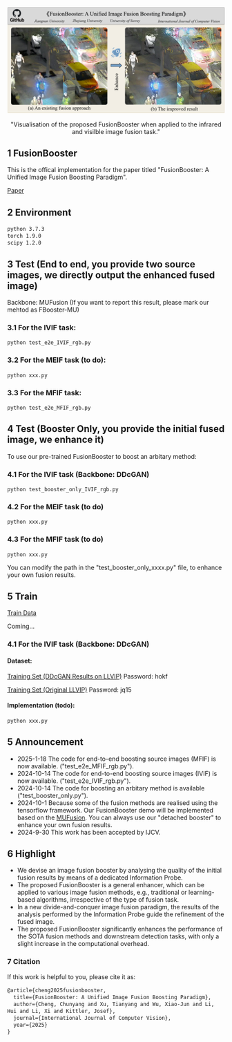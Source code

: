 <div align="center">
  <img src="Figs/Result_1.png" width="1000px" />
  <p>"Visualisation of the proposed FusionBooster when applied to the infrared and visilble image fusion task."</p>
</div>

## 1 FusionBooster
This is the offical implementation for the paper titled "FusionBooster: A Unified Image Fusion Boosting Paradigm".

[Paper](https://arxiv.org/abs/2305.05970)


## 2 Environment
```
python 3.7.3
torch 1.9.0
scipy 1.2.0
```
## 3 Test (End to end, you provide two source images, we directly output the enhanced fused image)

Backbone: MUFusion (If you want to report this result, please mark our mehtod as FBooster-MU)

### 3.1 For the IVIF task:
```
python test_e2e_IVIF_rgb.py
```

### 3.2 For the MEIF task (to do):

```
python xxx.py
```

### 3.3 For the MFIF task:

```
python test_e2e_MFIF_rgb.py
```

## 4 Test (Booster Only, you provide the initial fused image, we enhance it)

To use our pre-trained FusionBooster to boost an arbitary method:

### 4.1 For the IVIF task (Backbone: DDcGAN)

```
python test_booster_only_IVIF_rgb.py
```

### 4.2 For the MEIF task (to do)

```
python xxx.py
```

### 4.3 For the MFIF task (to do)

```
python xxx.py
```

You can modify the path in the "test_booster_only_xxxx.py" file, to enhance your own fusion results. 

## 5 Train
[Train Data](...)

Coming...

### 4.1 For the IVIF task (Backbone: DDcGAN)

#### Dataset:
[Training Set (DDcGAN Results on LLVIP)](https://pan.baidu.com/s/1X58UeWpLSBiFMlRi6pFOLw?pwd=hokf) Password: hokf

[Training Set (Original LLVIP)](https://pan.baidu.com/s/1_I707esOlERfyMiUOzuZQg?pwd=jq15) Password: jq15

#### Implementation (todo):
```
python xxx.py
```

## 5 Announcement
- 2025-1-18 The code for end-to-end boosting source images (MFIF) is now available. ("test_e2e_MFIF_rgb.py").
- 2024-10-14 The code for end-to-end boosting source images (IVIF) is now available. ("test_e2e_IVIF_rgb.py").
- 2024-10-14 The code for boosting an arbitary method is available ("test_booster_only.py").
- 2024-10-1 Because some of the fusion methods are realised using the tensorflow framework. Our FusionBooster demo will be implemented based on the [MUFusion](https://github.com/AWCXV/MUFusion). You can always use our "detached booster" to enhance your own fusion results. 
- 2024-9-30 This work has been accepted by IJCV.

## 6 Highlight
- We devise an image fusion booster by analysing the quality of the initial fusion results by means of a dedicated Information Probe.
- The proposed FusionBooster is a general enhancer, which can be applied to various image fusion methods, e.g., traditional or learning-based algorithms, irrespective of the type of fusion task.
- In a new divide-and-conquer image fusion paradigm, the results of the analysis performed by the Information Probe guide the refinement of the fused image.
- The proposed FusionBooster significantly enhances the performance of the SOTA fusion methods and downstream detection tasks, with only a slight increase in the computational overhead.

### 7 Citation
If this work is helpful to you, please cite it as:
```
@article{cheng2025fusionbooster,
  title={FusionBooster: A Unified Image Fusion Boosting Paradigm},
  author={Cheng, Chunyang and Xu, Tianyang and Wu, Xiao-Jun and Li, Hui and Li, Xi and Kittler, Josef},
  journal={International Journal of Computer Vision},
  year={2025}
}
```

